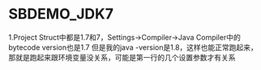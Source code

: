 # SBDEMO_JDK7
1.Project Struct中都是1.7和7，Settings->Compiler->Java Compiler中的bytecode version也是1.7
但是我的java -version是1.8，这样也能正常跑起来，那就是跑起来跟环境变量没关系，可能是第一行的几个设置参数才有关系
